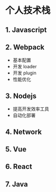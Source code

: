 # 个人技术栈

## 1. Javascript

## 2. Webpack

- 基本配置
- 开发 loader
- 开发 plugin
- 性能优化

## 3. Nodejs

- 提高开发效率工具
- 自动化部署

## 4. Network

## 5. Vue

## 6. React

## 7. Java
